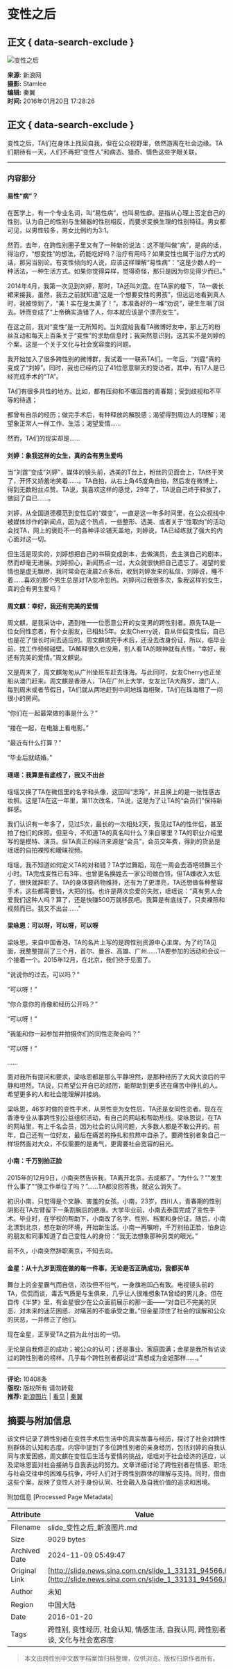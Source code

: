 # 变性之后

## 正文 { data-search-exclude }


![变性之后](//www.sinaimg.cn/dy/slidenews/1_img/2016_03/33131_656738_534816.jpg)

**来源:** 新浪网  
**摄影:** Stamlee  
**编辑:** 秦翼  
**时间:** 2016年01月20日 17:28:26  

## 正文 { data-search-exclude }

变性之后，TA们在身体上找回自我，但在公众视野里，依然游离在社会边缘。TA们期待有一天，人们不再把“变性人”和病态、猎奇、情色这些字眼关联。

---

### 内容部分

#### **易性“病”？**
在医学上，有一个专业名词，叫“易性病”，也叫易性癖。是指从心理上否定自己的性别，认为自己的性别与生殖器的性别相反，而要求变换生理的性别特征。男女都可见，以男性较多，男女比例约为3:1。

然而，去年，在跨性别圈子里又有了一种新的说法：这不能叫做“病”，是病的话，得治疗，“想变性”的想法，药能吃好吗？治疗有用吗？如果变性也属于治疗方式的话，那另当别论。有变性倾向的人说，应该这样理解“易性病”：“这是少数人的一种活法，一种生活方式。如果你觉得异样，觉得奇怪，那只是因为你见得少而已。”

2014年4月，我第一次见到刘婷，那时，TA还叫刘霆。在TA家的楼下，TA一袭长裙来接我，虽然，我去之前就知道“这是一个想要变性的男孩”，但远远地看到真人时，我被惊到了，“美！实在是太美了！”。本准备好的一堆“劝说”，硬生生咽了回去。转而变成了“上帝确实造错了人，你本就应该是个漂亮女生”。

在这之前，我对“变性”是一无所知的。当刘霆给我看TA微博好友中，那上万的粉丝互动和每天上百条关于“变性”的求助信息时；我突然意识到，这其实不是刘婷的个案，这是一个关于文化与社会宽容度的问题。

我开始加入了很多跨性别的微博群，我试着一一联系TA们。一年后，“刘霆”真的变成了“刘婷”。同时，我也已经约见了41位愿意聊天的受访者，其中，有17人是已经完成手术的“TA”。

TA们有很多共性的地方。比如，都有压抑和不堪回首的青春期；受到歧视和不平等的待遇；

都曾有自杀的经历；做完手术后，有种释放的解脱感；渴望得到周边人的理解；渴望象正常人一样工作、生活；渴望爱情……

然而，TA们的现实却是……

#### **刘婷：象我这样的女生，真的会有男生爱吗**
当“刘霆”变成“刘婷”，媒体的镜头前，选美的T台上，粉丝的见面会上，TA终于笑了，开怀又娇羞地笑着……。TA自拍，从右上角45度角自拍，然后发在微博上，得到无数粉丝点赞。TA说，我喜欢这样的感觉，29年了，TA说自己终于释放了，做回了自已……。

刘婷，从全国道德模范到变性后的“蝶变”，一直是这一年多时间里，在公众视线中被媒体炒作的新闻点，因为这个热点，一些整形、选美、或者关于“性取向”的活动会找TA，网上的褒贬不一的各种评论铺天盖地，刘婷说，TA已经练就了强大的内心面对这一切。

但生活是现实的，刘婷想把自己的书稿变成剧本，去做演员，去主演自己的剧本，然而却毫无进展。刘婷担心，新闻热点一过，大众就很快把自己遗忘了。渴望的爱情也是虚无飘缈，我时常会在凌晨2点多后，收到刘婷发来的私信，刘婷说，睡不着……喜欢的那个男生总是对TA忽冷忽热。刘婷问过我很多次，象我这样的女生，真的会有男生爱吗？

#### **周文麒：幸好，我还有完美的爱情**
周文麒，是我采访中，遇到唯一一位愿意公开的女变男的跨性别者。原先TA是一位女同性恋者，有个女朋友，已相处5年。女友Cherry说，自从伴侣变性后，自已也是花了很长时间去适应的。周文麒做完手术后，还没去改身份证，所以，临毕业前，找工作频频碰壁。TA解释很久也没用，别人看TA的眼神就有点怪。“幸好，我还有完美的爱情。”周文麒说。

又是周末了，周文麒匆匆从广州坐班车赶去珠海。与此同时，女友Cherry也正坐船从澳门赶来。周文麒是香港人，TA在广州上大学，女友比TA大两岁，澳门人，每到周末或者节假日，TA们就从两地赶到中间地珠海相聚，TA们在珠海租了一间很小的房间。

“你们在一起最常做的事是什么？”

“搂在一起，在电脑上看电影。”

“最近有什么打算？”

“毕业后就结婚。”

#### **瑶瑶：我算是有底线了，我又不出台**
瑶瑶又换了TA在微信里的名字和头像，这回叫“志玲”，并且换上的是一张性感古妆照。这是TA在这一年里，第11次改名，TA说，这是为了让TA的“会员们”保持新鲜感。

我们认识有一年多了，见过5次，最长的一次相处2天，我见过TA的性伴侣，甚至拍了他们的床照。但至今，不知道TA的真名叫什么？来自哪里？TA的职业介绍里写的是模特、演员。但TA真正的经济来源是“会员”，会员交年费，得到的货品是瑶瑶的自拍裸照和暧昧视频。

瑶瑶，我不知道如何定义TA的对和错？TA学过舞蹈，现在一周会去酒吧领舞三个小时。TA完成变性已有3年，也曾更名换姓去一家公司做白领，但TA嫌收入太低了，很快就辞职了。TA的身体要药物维持，还有为了更漂亮，TA还想做各种整容手术，这些都需要钱，大把的钱。也许是两次恋爱的失败，瑶瑶说：“真有男人会爱我们这种人吗？算了，还是快赚500万就移民吧。我算是有底线了，只卖裸照和视频而已。我又不出台……”

#### **梁咏恩：可以呀，可以呀，可以呀**
梁咏恩，来自中国香港，TA的名片上写的是跨性别资源中心主席。为了约TA见面，我整整提前了三个月，首尔、曼谷、高雄、广州……TA要参加的活动和会议一个接着一个。2015年12月，在北京，我们终于见面了。

“说说你的过去，可以吗？”

“可以呀！”

“你介意你的肖像和经历公开吗？”

“可以呀！”

“我能和你一起参加并拍摄你们的同性恋聚会吗？”

“可以呀！”

……

面对我所有提问和要求，梁咏恩都是那么平静坦然，是那种经历了大风大浪后的平静和坦然。TA说，只希望公开自已的经历，能帮助到更多还在痛苦中挣扎的人。希望更多的人和社会能理解并接纳。

梁咏恩，46岁时做的变性手术，从男性变为女性后，TA还是女同性恋者。现在在香港专业从事跨性别公益组织活动，有自己的网站和帮助热线。梁咏恩说，在TA的网站里，有上千名会员，因为社会的认同问题，大多数人都是不敢公开的。前年，自己还有一位好友，最后在痛苦的挣扎和煎熬中自杀了。要跨性别者象自己一样坦然面对大众，不仅需要的是勇气，更需要社会宽容的目光。

#### **小南：千万别拍正脸**
2015年的12月9日，小南突然告诉我，TA离开北京，去成都了。“为什么？”“发生什么事了”“换工作单位了吗？”……TA都没回答我，就这么消失了。

初识小南，只觉得是个文静、害羞的女孩。小南，23岁，四川人，青春期的性别阴影在TA左臂留下一条割腕后的疤痕。大学毕业前，小南去泰国完成了变性手术。毕业时，在学校的帮助下，小南改了名字、性别、档案和身份证。随后，小南北漂到北京，想在新的环境，开始新生活。小南一再嘱咐，千万别拍正脸，怕身边的朋友和同事知道了自己变性人的身份：“我无法想象那种另类的眼光。”

前不久，小南突然辞职离京，不知去向。

#### **金星：从十九岁到现在做的每一件事，无论是否正确成功，我都买单**
舞台上的金星霸气而自信，浓妆但不俗气，一身旗袍凹凸有致。电视镜头前的TA，侃侃而谈，毒舌气质是与生俱来，几乎让人很难想象TA曾经的男儿身。但在自传《半梦》里，有金星很少在公众面前展示的那一面——“对自已不完美的厌恶、对未来的迷茫困惑、对痛苦的不能承受之重。”但金星顶住了社会的误解和公众的厌恶，一并修正了他们。

现在金星，正享受TA之前为此付出的一切。

无论是自我修正的成功；被公众的认可；还是事业、家庭圆满；金星是我所有访谈过的跨性别者的榜样。几乎每个跨性别者都说过“真想成为金姐那样……。”

---

**评论:** 10408条  
**版权:** 版权所有 请勿转载  
**推荐:** [新浪图片](//photo.sina.com.cn/) | [看见](//www.weibo.com/) | [秦翼](//www.weibo.com/)

## 摘要与附加信息

<!-- tcd_abstract -->
该文件记录了跨性别者在变性手术后生活中的真实故事与经历，探讨了社会对跨性别群体的认知和态度。内容中提到了多位跨性别者的亲身经历，包括刘婷的自我认同与求爱困惑，周文麒在变性后生活与爱情的挑战，瑶瑶对于社会经济的适应，以及梁咏恩面对社会接纳与自我表达的努力。文章详细讨论了跨性别者在情感、职场与社会交往中的困难与抗争，呼吁人们对于跨性别群体的理解与支持。同时，借由这些个案，反映了变性人对于身份认同、社会融入及自我价值的追求和困境。
<!-- tcd_abstract_end -->

附加信息 [Processed Page Metadata]

| Attribute       | Value                                  |
|-----------------|----------------------------------------|
| Filename        | slide_变性之后_新浪图片.md                             |
| Size            | 9029 bytes                           |
| Archived Date   | 2024-11-09 05:49:47                             |
| Original Link   | [http://slide.news.sina.com.cn/slide_1_33131_94566.html](http://slide.news.sina.com.cn/slide_1_33131_94566.html)                       |
| Author          | 未知                               |
| Region          | 中国大陆                               |
| Date            | 2016-01-20                                 |
| Tags            | 跨性别, 变性经历, 社会认知, 情感生活, 自我认同, 跨性别者访谈, 文化与社会宽容度                                 |
>
> 本文由跨性别中文数字档案馆归档整理，仅供浏览。版权归原作者所有。
>